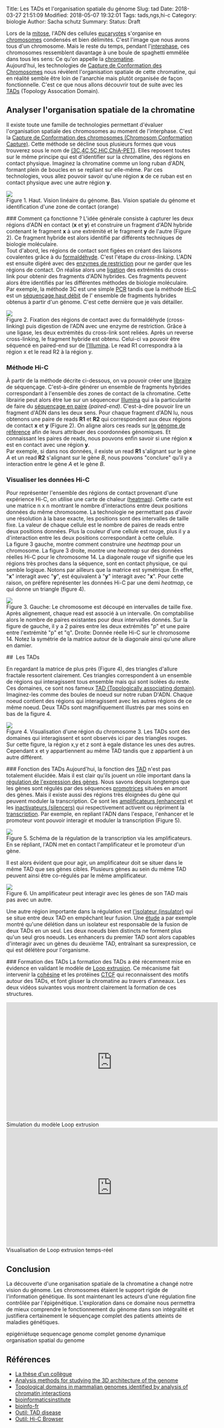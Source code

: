 Title: Les TADs et l'organisation spatiale du génome
Slug: tad
Date: 2018-03-27 21:51:09
Modified: 2018-05-07 19:32:01
Tags: tads,ngs,hi-c
Category: biologie
Author: Sacha schutz
Summary: 
Status: Draft

Lors de la [mitose](https://fr.wikipedia.org/wiki/Mitose), l'ADN des cellules [eucaryotes](https://fr.wikipedia.org/wiki/Eukaryota) s'organise en [chromosomes](https://fr.wikipedia.org/wiki/Chromosome) condensés et bien délimités. C'est l'image que nous avons tous d'un chromosome. Mais le reste du temps, pendant l'[interphase](https://fr.wikipedia.org/wiki/Interphase), ces chromosomes ressemblent davantage à une boule de spaghetti emmêlée dans tous les sens: Ce qu'on appelle la [chromatine](https://fr.wikipedia.org/wiki/Chromatine).   
Aujourd'hui, les technologies de [Capture de Conformation des Chromosomes](https://en.wikipedia.org/wiki/Chromosome_conformation_capture) nous révèlent l'organisation spatiale de cette chromatine, qui en réalité semble être loin de l'anarchie mais plutôt organisée de façon fonctionnelle. C'est ce que nous allons découvrir tout de suite avec les [TADs](https://en.wikipedia.org/wiki/Topologically_associating_domain) (Topology Assocation Domain).

## Analyser l'organisation spatiale de la chromatine
Il existe toute une famille de technologies permettant d'évaluer l'organisation spatiale des chromosomes au moment de l'interphase. C'est la [Capture de Conformation des chromosomes (Chromosom Conformation Capture)](https://en.wikipedia.org/wiki/Chromosome_conformation_capture). Cette méthode se décline sous plusieurs formes que vous trouverez sous le nom de [(3C,4C,5C,HiC,ChiA-PET)](https://en.wikipedia.org/wiki/Chromosome_conformation_capture#Original_methods). Elles reposent toutes sur le même principe qui est d'identifier sur la chromatine, des régions en contact physique. 
Imaginez la chromatine comme un long ruban d'ADN, formant plein de boucles en se repliant sur elle-même. Par ces technologies, vous allez pouvoir savoir qu'une région **x** de ce ruban est en contact physique avec une autre région **y**.   


<div class="figure">
    <img src="../images/tad/principe.png" />
    <div class="legend">Figure 1. Haut. Vision linéaire du génome. Bas. Vision spatiale du génome et identification d'une zone de contact (orange)</div>
</div>


### Comment ça fonctionne ? 
L'idée générale consiste à capturer les deux régions d'ADN en contact (**x** et **y**) et construire un fragment d'ADN hybride contenant le fragment **x** à une extrémité et le fragment **y** de l'autre (Figure 2). Ce fragment hybride est alors identifié par différents techniques de biologie moléculaire.            
Tout d'abord, les régions de contact sont figées en créant des liaisons covalentes grâce à du [formaldéhyde](https://en.wikipedia.org/wiki/Formaldehyde). C'est l'étape du *cross-linking*. L'ADN est ensuite digéré avec des [enzymes de restriction](https://fr.wikipedia.org/wiki/Enzyme_de_restriction) pour ne garder que les régions de contact. On réalise alors une [ligation](https://fr.wikipedia.org/wiki/Ligase) des extrémités du cross-link pour obtenir des fragments d'ADN hybrides. 
Ces fragments peuvent alors être identifiés par les différentes méthodes de biologie moléculaire. Par exemple, la méthode 3C est une simple [PCR](https://fr.wikipedia.org/wiki/R%C3%A9action_en_cha%C3%AEne_par_polym%C3%A9rase) tandis que la méthode [Hi-C](https://en.wikipedia.org/wiki/Chromosome_conformation_capture#Hi-C_(all-vs-all)) est un [séquençage haut débit](ngs.html) de l' ensemble de fragments hybrides obtenus à partir d'un génome. C'est cette dernière que je vais détailler.

<div class="figure">
    <img src="../images/tad/methode.png" />
    <div class="legend">Figure 2. Fixation des régions de contact avec du formaldéhyde (cross-linking) puis digestion de l'ADN avec une enzyme de restriction. Grâce à une ligase, les deux extrémités du cross-link sont reliées. Après un reverse cross-linking, le fragment hybride est obtenu. Celui-ci va pouvoir être séquencé en paired-end sur de  <a href="https://www.illumina.com/science/technology/next-generation-sequencing/paired-end-vs-single-read-sequencing.html">l'Illumina</a>. Le read R1 correspondra à la région x et le read R2 à la région y.</div>
</div>


### Méthode Hi-C
À partir de la méthode décrite ci-dessous, on va pouvoir créer une [libraire](ngs.html) de séquençage. C'est-à-dire générer un ensemble de fragments hybrides correspondant à l'ensemble des zones de contact de la chromatine. Cette librairie peut alors être lue sur un séquenceur [Illumina](https://fr.wikipedia.org/wiki/Illumina) qui a la particularité de faire du [séquençage en paire](https://www.france-genomique.org/spip/spip.php?article235) *(paired-end)*. C'est-à-dire pouvoir lire un fragment d'ADN dans les deux sens. Pour chaque fragment d'ADN lu, nous obtenons une paire de reads **R1** et **R2** qui correspondent aux deux régions de contact **x** et **y** (Figure 2). On aligne alors ces reads sur [le génome de référence](naviguer-dans-votre-adn.html) afin de leurs attribuer des coordonnées génomiques. Et connaissant les paires de reads, nous pouvons enfin savoir si une région **x** est en contact avec une région **y**.   
Par exemple, si dans nos données, il existe un read **R1** s'alignant sur le gène *A* et un read **R2** s'alignant sur le gène *B*, nous pouvons "conclure" qu'il y a interaction entre le gène *A* et le gène *B*. 


### Visualiser les données Hi-C
Pour représenter l'ensemble des régions de contact provenant d'une expérience Hi-C, on utilise une carte de chaleur ([heatmap](https://en.wikipedia.org/wiki/Heat_map)). Cette carte est une matrice n x n montrant le nombre d'interactions entre deux positions données du même chromosome. La technologie ne permettant pas d'avoir une résolution à la base exacte, les positions sont des intervalles de taille fixe. 
La valeur de chaque cellule est le nombre de paires de reads entre deux positions données. Plus la couleur d'une cellule est rouge, plus il y a d'interaction entre les deux positions correspondant à cette cellule.   
La figure 3 gauche, montre comment construire une *heatmap* pour un chromosome. La figure 3 droite,  montre une *heatmap* sur des données réelles Hi-C pour le chromosome 14. La diagonale rouge vif signifie que les régions très proches dans la séquence, sont en contact physique, ce qui semble logique. Notons par ailleurs que la matrice est symétrique. En effet, "**x**" interagit avec "**y**", est équivalent à "**y**" interagit avec "**x**". Pour cette raison, on préfère représenter les données Hi-C par une demi *heatmap*, ce qui donne un triangle (figure 4).


<div class="figure">
    <img src="../images/tad/tad_correlation_matrix.png" />
    <div class="legend">Figure 3. Gauche: Le chromosome est découpé en intervalles de taille fixe. Après alignement, chaque read est associé à un intervalle. On comptabilise alors le nombre de paires existantes pour deux intervalles donnés. Sur la figure de gauche, il y a 2 paires entre les deux extrémités "p" et une paire entre l'extrémité "p" et "q". Droite: Donnée réelle Hi-C sur le chromosome 14. Notez la symétrie de la matrice autour de la diagonale ainsi qu'une allure en damier. </div>
</div>

##  Les TADs

En regardant la matrice de plus près (Figure 4), des triangles d'allure fractale ressortent clairement. Ces triangles correspondent à un ensemble de régions qui interagissent tous ensemble mais qui sont isolées du reste. Ces domaines, ce sont nos fameux [TAD (Topologically associating domain)](https://en.wikipedia.org/wiki/Topologically_associating_domain). Imaginez-les comme des boules de noeud sur notre ruban D'ADN. Chaque noeud contient des régions qui interagissent avec les autres régions de ce même noeud. Deux TADs sont magnifiquement illustrés par mes soins en bas de la figure 4.

<div class="figure">
    <img src="../images/tad/tad_ex.png" />
    <div class="legend">Figure 4. Visualisation d'une région du chromosome 3. Les TADs sont des domaines qui interagissent et sont observés ici par des triangles rouges. Sur cette figure, la région x,y et z sont à egale distance les unes des autres. Cependant x et y appartiennent au même TAD tandis que z appartient à un autre différent. </div>
</div>


### Fonction des TADs 
Aujourd'hui, la fonction des [TAD](https://en.wikipedia.org/wiki/Topologically_associating_domain) n'est pas totalement élucidée. Mais il est clair qu'ils jouent un rôle important dans la [régulation de l'expression des gènes](https://fr.wikipedia.org/wiki/R%C3%A9gulation_de_l%27expression_des_g%C3%A8nes). Nous savons depuis longtemps que les gènes sont régulés par des séquences [promotrices](https://fr.wikipedia.org/wiki/Promoteur_(biologie)) situées en amont des gènes. Mais il existe aussi des régions très éloignées du gène qui peuvent moduler la transcription. Ce sont les [amplificateurs (enhancers)](https://fr.wikipedia.org/wiki/Amplificateur_(biologie)) et les [inactivateurs (silencers)](https://fr.wikipedia.org/wiki/Inactivateur) qui respectivement activent ou répriment la [transcription](https://fr.wikipedia.org/wiki/Transcription_(biologie)). Par exemple, en repliant l'ADN dans l'espace, l'enhancer et le promoteur vont pouvoir interagir et moduler la transcription (Figure 5).   

<div class="figure">
    <img src="../images/tad/regulation.png" />
    <div class="legend">Figure 5. Schéma de la régulation de la transcription via les amplificateurs. En se répliant, l'ADN met en contact l'amplificateur et le promoteur d'un gène.</div>
</div>

Il est alors évident que pour agir, un amplificateur doit se situer dans le même TAD que ses gènes cibles. Plusieurs gènes au sein du même TAD peuvent ainsi être co-régulés par le même amplificateur.   

<div class="figure">
    <img src="../images/tad/regulation_tad.png" />
    <div class="legend">Figure 6. Un amplificateur peut interagir avec les gènes de son TAD mais pas avec un autre. </div>
</div>

Une autre région importante dans la régulation est [l'isolateur (insulator)](https://fr.wikipedia.org/wiki/Isolateur_(biologie)) qui se situe entre deux TAD en empêchant leur fusion. Une [étude](https://www.ncbi.nlm.nih.gov/pubmed/25701871) a par exemple montré qu'une délétion dans un isolateur est responsable de la fusion de deux TADs en un seul. Les deux noeuds bien distincts ne forment plus qu'un seul gros noeuds. Les enhancers du premier TAD sont alors capables d'interagir avec un gènes du deuxième TAD, entraînant sa surexpression, ce qui est délétère pour l'organisme. 

### Formation des TADs
La formation des TADs a été récemment mise en évidence en validant le modèle de [Loop extrusion](https://www.sciencedirect.com/science/article/pii/S2211124716305307). Ce mécanisme fait intervenir la [cohésine](https://fr.wikipedia.org/wiki/Coh%C3%A9sine) et les protéines [CTCF](https://fr.wikipedia.org/wiki/CTCF) qui reconnaissent des motifs autour des TADs, et font glisser la chromatine au travers d'anneaux. Les deux vidéos suivantes vous montrent clairement la formation de ces structures.

<div class="figure">
    <iframe width="560" height="315" src="https://www.youtube.com/embed/Tn5qgEqWgW8?start=23" frameborder="0" allow="autoplay; encrypted-media" allowfullscreen></iframe>
    <div class="legend"> Simulation du modèle Loop extrusion </div>
</div>


<div class="figure">
<iframe width="560" height="315" src="https://www.youtube.com/embed/47v3RLfLXho" frameborder="0" allow="autoplay; encrypted-media" allowfullscreen></iframe>
    <div class="legend"> Visualisation de Loop extrusion temps-réel  </div>
</div>


## Conclusion 
La découverte d'une organisation spatiale de la chromatine a changé notre vision du génome. Les chromosomes étaient le support rigide de l'information génétique. Ils sont maintenant les acteurs d'une régulation fine contrôlée par l'épigénétique. L'exploration dans ce domaine nous permettra de mieux comprendre le fonctionnement du génome dans son intégralité et justifiera certainement le séquençage complet des patients atteints de maladies génétiques.

epigéniétuqe
sequencage genome complet 
genome dynamique
organisation spatial du genome




## Références
* [La thèse d'un collègue ](https://dumas.ccsd.cnrs.fr/dumas-01628629/document)
* [Analysis methods for studying the 3D architecture of the genome](https://www.ncbi.nlm.nih.gov/pmc/articles/PMC4556012/)
* [Topological domains in mammalian genomes identified by analysis of chromatin interactions](https://www.nature.com/articles/nature11082)
* [bioinformaticsinstitute](http://bioinformaticsinstitute.ru/sites/default/files/tad_calling_methods_part_1_-_sidorov_16-dec-2016.pdf)
* [bioinfo-fr](https://bioinfo-fr.net/hi-c-explication-des-bases)
* [Outil: TAD disease](http://3dgb.cbi.pku.edu.cn/disease/)
* [Outil: Hi-C Browser](http://promoter.bx.psu.edu/hi-c/)
